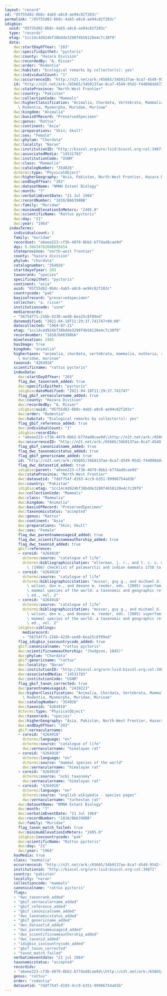 ```yaml
---
layout: "record"
id: "05f55d82-8b8c-4ab5-a8c8-ae94c82f203c"
permalink: "/05f55d82-8b8c-4ab5-a8c8-ae94c82f203c"
idigbio:
  uuid: "05f55d82-8b8c-4ab5-a8c8-ae94c82f203c"
  type: "records"
  etag: "1cc14c4d924bf38bdde3290f4b58120e4c7c30f9"
  data:
    dwc:startDayOfYear: "203"
    dwc:specificEpithet: "pyctoris"
    dwc:county: "Hazara Division"
    dwc:recordedBy: "A. Risser"
    dwc:order: "Rodentia"
    dwc:habitat: "Ecological remarks by collector(s): yes"
    dwc:individualCount: "1"
    dwc:occurrenceID: "http://n2t.net/ark:/65665/34b9137ae-8ca7-4549-95d2-f44098dd4725"
    id: "http://n2t.net/ark:/65665/34b9137ae-8ca7-4549-95d2-f44098dd4725"
    dwc:stateProvince: "North-West Frontier"
    dwc:country: "Pakistan"
    dwc:collectionCode: "Mammals"
    dwc:higherClassification: "Animalia, Chordata, Vertebrata, Mammalia, Eutheria,\
      \ Rodentia, Myomorpha, Muridae, Murinae"
    dwc:kingdom: "Animalia"
    dwc:basisOfRecord: "PreservedSpecimen"
    dwc:genus: "Rattus"
    dwc:continent: "Asia"
    dwc:preparations: "Skin; Skull"
    dwc:sex: "Female"
    dwc:phylum: "Chordata"
    dwc:locality: "Naran"
    dwc:institutionID: "http://biocol.org/urn:lsid:biocol.org:col:34871"
    dwc:associatedMedia: "14531783"
    dwc:institutionCode: "USNM"
    dwc:class: "Mammalia"
    dwc:catalogNumber: "354026"
    dcterms:type: "PhysicalObject"
    dwc:higherGeography: "Asia, Pakistan, North-West Frontier, Hazara Division"
    dwc:endDayOfYear: "203"
    dwc:datasetName: "NMNH Extant Biology"
    dwc:month: "7"
    dwc:verbatimEventDate: "21 Jul 1964"
    dwc:recordNumber: "1810/B66398BB"
    dwc:family: "Muridae"
    dwc:minimumElevationInMeters: "2405.0"
    dwc:scientificName: "Rattus pyctoris"
    dwc:day: "21"
    dwc:year: "1964"
  indexTerms:
    individualcount: 1
    family: "muridae"
    recordset: "a6eee223-cf3b-4079-8bb2-b77dad8cae9d"
    dqs: 0.30434782608695654
    stateprovince: "north-west frontier"
    county: "hazara division"
    phylum: "chordata"
    catalognumber: "354026"
    startdayofyear: 203
    taxonrank: "species"
    specificepithet: "pyctoris"
    continent: "asia"
    uuid: "05f55d82-8b8c-4ab5-a8c8-ae94c82f203c"
    countrycode: "pak"
    basisofrecord: "preservedspecimen"
    collector: "a. risser"
    institutioncode: "usnm"
    mediarecords:
    - "56754f71-216b-4230-aed8-6ea25c8f09ed"
    datemodified: "2021-04-18T11:29:37.741747+00:00"
    datecollected: "1964-07-21"
    etag: "1cc14c4d924bf38bdde3290f4b58120e4c7c30f9"
    recordnumber: "1810/b66398bb"
    minelevation: 2405
    hasImage: true
    kingdom: "animalia"
    highertaxon: "animalia, chordata, vertebrata, mammalia, eutheria, rodentia, myomorpha,\
      \ muridae, murinae"
    taxonid: "4264918"
    scientificname: "rattus pyctoris"
    indexData:
      dwc:startDayOfYear: "203"
      flag_dwc_taxonrank_added: true
      dwc:specificEpithet: "pyctoris"
      idigbio:dateModified: "2021-04-18T11:29:37.741747"
      flag_gbif_vernacularname_added: true
      dwc:county: "Hazara Division"
      dwc:recordedBy: "A. Risser"
      idigbio:uuid: "05f55d82-8b8c-4ab5-a8c8-ae94c82f203c"
      dwc:order: "Rodentia"
      dwc:habitat: "Ecological remarks by collector(s): yes"
      flag_gbif_reference_added: true
      dwc:individualCount: "1"
      idigbio:recordIds:
      - "a6eee223-cf3b-4079-8bb2-b77dad8cae9d\\http://n2t.net/ark:/65665/34b9137ae-8ca7-4549-95d2-f44098dd4725"
      dwc:occurrenceID: "http://n2t.net/ark:/65665/34b9137ae-8ca7-4549-95d2-f44098dd4725"
      flag_gbif_canonicalname_added: true
      flag_dwc_taxonomicstatus_added: true
      flag_gbif_genericname_added: true
      id: "http://n2t.net/ark:/65665/34b9137ae-8ca7-4549-95d2-f44098dd4725"
      flag_dwc_datasetid_added: true
      idigbio:parent: "a6eee223-cf3b-4079-8bb2-b77dad8cae9d"
      dwc:stateProvince: "North-West Frontier"
      dwc:datasetid: "7ddf754f-d193-4cc9-b351-99906754a03b"
      dwc:country: "Pakistan"
      idigbio:etag: "1cc14c4d924bf38bdde3290f4b58120e4c7c30f9"
      dwc:collectionCode: "Mammals"
      dwc:class: "Mammalia"
      dwc:kingdom: "Animalia"
      dwc:basisOfRecord: "PreservedSpecimen"
      dwc:taxonomicstatus: "accepted"
      dwc:genus: "Rattus"
      dwc:continent: "Asia"
      dwc:preparations: "Skin; Skull"
      dwc:sex: "Female"
      flag_dwc_parentnameusageid_added: true
      flag_dwc_scientificnameauthorship_added: true
      flag_dwc_taxonid_added: true
      gbif:reference:
      - coreid: "4264918"
        dcterms:source: "catalogue of life"
        dcterms:bibliographiccitation: "ellerman, j. r., and t. c. s. morrison-scott\
          \ (1966) checklist of palaearctic and indian mammals 1758 to 1946, 2nd edition"
      - coreid: "4264918"
        dcterms:source: "catalogue of life"
        dcterms:bibliographiccitation: "musser, guy g., and michael d. carleton /\
          \ wilson, don e., and deeann m. reeder, eds. (2005) superfamily muroidea:\
          \ mammal species of the world: a taxonomic and geographic reference, 3rd\
          \ ed., vol. 2"
      - coreid: "4264918"
        dcterms:source: "catalogue of life"
        dcterms:bibliographiccitation: "musser, guy g., and michael d. carleton /\
          \ wilson, don e., and deeann m. reeder, eds. (2005) superfamily muroidea:\
          \ mammal species of the world: a taxonomic and geographic reference, 3rd\
          \ ed., vol. 2"
      idigbio:siblings:
        mediarecord:
        - "56754f71-216b-4230-aed8-6ea25c8f09ed"
      flag_idigbio_isocountrycode_added: true
      gbif:canonicalname: "rattus pyctoris"
      dwc:scientificnameauthorship: "(hodgson, 1845)"
      dwc:phylum: "Chordata"
      gbif:genericname: "rattus"
      dwc:locality: "Naran"
      dwc:institutionID: "http://biocol.org/urn:lsid:biocol.org:col:34871"
      dwc:associatedMedia: "14531783"
      dwc:institutionCode: "USNM"
      flag_gbif_taxon_corrected: true
      dwc:parentnameusageid: "2439223"
      dwc:higherClassification: "Animalia, Chordata, Vertebrata, Mammalia, Eutheria,\
        \ Rodentia, Myomorpha, Muridae, Murinae"
      dwc:catalogNumber: "354026"
      dwc:taxonid: "4264918"
      dcterms:type: "PhysicalObject"
      dwc:taxonrank: "species"
      dwc:higherGeography: "Asia, Pakistan, North-West Frontier, Hazara Division"
      dwc:endDayOfYear: "203"
      gbif:vernacularname:
      - coreid: "4264918"
        dcterms:language: "en"
        dcterms:source: "catalogue of life"
        dwc:vernacularname: "himalayan rat"
      - coreid: "4264918"
        dcterms:language: "en"
        dcterms:source: "mammal species of the world"
        dwc:vernacularname: "himalayan rat"
      - coreid: "4264918"
        dcterms:source: "ncbi taxonomy"
        dwc:vernacularname: "himalayan rat"
      - coreid: "4264918"
        dcterms:language: "en"
        dcterms:source: "english wikipedia - species pages"
        dwc:vernacularname: "turkestan rat"
      dwc:datasetName: "NMNH Extant Biology"
      dwc:month: "7"
      dwc:verbatimEventDate: "21 Jul 1964"
      dwc:recordNumber: "1810/B66398BB"
      dwc:family: "Muridae"
      flag_taxon_match_failed: true
      dwc:minimumElevationInMeters: "2405.0"
      idigbio:isocountrycode: "pak"
      dwc:scientificName: "Rattus pyctoris"
      dwc:day: "21"
      dwc:year: "1964"
    hasMedia: true
    class: "mammalia"
    occurrenceid: "http://n2t.net/ark:/65665/34b9137ae-8ca7-4549-95d2-f44098dd4725"
    institutionid: "http://biocol.org/urn:lsid:biocol.org:col:34871"
    country: "pakistan"
    locality: "naran"
    collectioncode: "mammals"
    canonicalname: "rattus pyctoris"
    flags:
    - "dwc_taxonrank_added"
    - "gbif_vernacularname_added"
    - "gbif_reference_added"
    - "gbif_canonicalname_added"
    - "dwc_taxonomicstatus_added"
    - "gbif_genericname_added"
    - "dwc_datasetid_added"
    - "dwc_parentnameusageid_added"
    - "dwc_scientificnameauthorship_added"
    - "dwc_taxonid_added"
    - "idigbio_isocountrycode_added"
    - "gbif_taxon_corrected"
    - "taxon_match_failed"
    verbatimeventdate: "21 jul 1964"
    taxonomicstatus: "accepted"
    recordids:
    - "a6eee223-cf3b-4079-8bb2-b77dad8cae9d\\http://n2t.net/ark:/65665/34b9137ae-8ca7-4549-95d2-f44098dd4725"
    genus: "rattus"
    order: "rodentia"
    datasetid: "7ddf754f-d193-4cc9-b351-99906754a03b"
---
```

